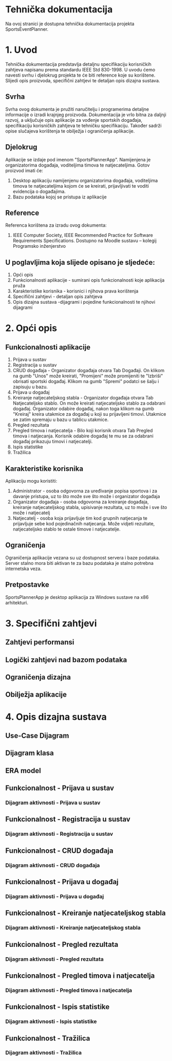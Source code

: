 # Tehnička dokumentacija
Na ovoj stranici je dostupna tehnička dokumentacija projekta SportsEventPlanner.

# 1. Uvod
Tehnička dokumentacija predstavlja detaljnu specifikaciju korisničkih zahtjeva napisanu prema standardu IEEE Std 830-1998. U uvodu ćemo navesti svrhu i djelokrug projekta te će biti reference koje su korištene. Slijedi opis proizvoda, specifični zahtjevi te detaljan opis dizajna sustava.
## Svrha
Svrha ovog dokumenta je pružiti naručitelju i programerima detaljne informacije o izradi krajnjeg proizvoda. Dokumentacija je vrlo bitna za daljnji razvoj, a uključuje opis aplikacije za vođenje sportskih događaja, specifikaciju korisničkih zahtjeva te tehničku specifikaciju. Također sadrži opise slučajeva korištenja te obilježja i ograničenja aplikacije.
## Djelokrug
Aplikacije se izdaje pod imenom "SportsPlannerApp". Namijenjena je organizatorima događaja, voditeljima timova te natjecateljima. Gotov proizvod imati će: 
1. Desktop aplikaciju namijenjenu organizatorima događaja, voditeljima timova te natjecateljima kojom će se kreirati, prijavljivati te voditi evidencija o događajima. 
1. Bazu podataka kojoj se pristupa iz aplikacije
## Reference
Referenca korištena za izradu ovog dokumenta: 
1. IEEE Computer Society, IEEE Recommended Practice for Software Requirements Specifications. Dostupno na Moodle sustavu – kolegij Programsko inženjerstvo
## U poglavljima koja slijede opisano je sljedeće:

1. Opći opis 
1. Funkcionalnosti aplikacije - sumirani opis funkcionalnosti koje aplikacija pruža
1. Karakteristike korisnika - korisnici i njihova prava korištenja
1. Specifični zahtjevi - detaljan opis zahtjeva
1. Opis dizajna sustava -dijagrami i pojedine funkcionalnosti te njihovi dijagrami

# 2. Opći opis

## Funkcionalnosti aplikacije
1. Prijava u sustav
1. Registracija u sustav
1. CRUD događaja - Organizator događaja otvara Tab Događaji. On klikom na gumb "Unos" može kreirati, "Promijeni" može promijeniti te "Izbriši" obrisati sportski događaj. Klikom na gumb "Spremi" podatci se šalju i zapisuju u bazu. 
1. Prijava u događaj 
1. Kreiranje natjecateljskog stabla - Organizator događaja otvara Tab Natjecateljsko stablo. On može kreirati natjecateljsko stablo za odabrani događaj. Organizator odabire događaj, nakon toga klikom na gumb "Kreiraj" kreira utakmice za događaj u koji su prijavljeni timovi. Utakmice se zatim spremaju u bazu u tablicu utakmice.
1. Pregled rezultata
1. Pregled timova i natjecatelja - Bilo koji korisnik otvara Tab Pregled timova i natjecanja. Korisnik odabire događaj te mu se za odabrani događaj prikazuju timovi i natjecatelji.
1. Ispis statistike
1. Tražilica



## Karakteristike korisnika
Aplikaciju mogu koristiti:
1. Administrator - osoba odgovorna za uređivanje popisa sportova i za davanje pristupa, uz to što može sve što može i organizator događaja
1. Organizator događaja - osoba odgovorna za kreiranje događaja, kreiranje natjecateljskog stabla, upisivanje rezultata, uz to može i sve što može i natjecatelj
1. Natjecatelj - osoba koja prijavljuje tim kod grupnih natjecanja te prijavljuje sebe kod pojedinačnih natjecanja. Može vidjeti rezultate, natjecateljsko stablo te ostale timove i natjecatelje. 
## Ograničenja
Ograničenja aplikacije vezana su uz dostupnost servera i baze podataka. Server stalno mora biti aktivan te za bazu podataka je stalno potrebna internetska veza.
## Pretpostavke
SportsPlannerApp je desktop aplikacija za Windows sustave na x86 arhitekturi.
 
# 3. Specifični zahtjevi
## Zahtjevi performansi
## Logički zahtjevi nad bazom podataka
## Ograničenja dizajna
## Obilježja aplikacije

# 4. Opis dizajna sustava
## Use-Case Dijagram
## Dijagram klasa
## ERA model
## Funkcionalnost - Prijava u sustav
### Dijagram aktivnosti - Prijava u sustav
## Funkcionalnost - Registracija u sustav
### Dijagram aktivnosti - Registracija u sustav
## Funkcionalnost - CRUD događaja
### Dijagram aktivnosti - CRUD događaja
## Funkcionalnost - Prijava u događaj
### Dijagram aktivnosti - Prijava u događaj
## Funkcionalnost - Kreiranje natjecateljskog stabla
### Dijagram aktivnosti - Kreiranje natjecateljskog stabla
## Funkcionalnost - Pregled rezultata
### Dijagram aktivnosti - Pregled rezultata
## Funkcionalnost - Pregled timova i natjecatelja
### Dijagram aktivnosti - Pregled timova i natjecatelja
## Funkcionalnost - Ispis statistike
### Dijagram aktivnosti - Ispis statistike
## Funkcionalnost - Tražilica
### Dijagram aktivnosti - Tražilica


